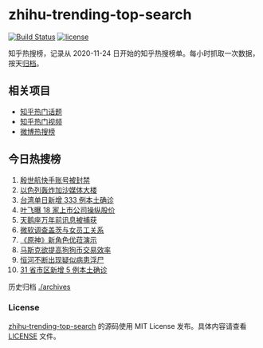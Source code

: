 # zhihu-trending-top-search

[![Build Status](https://github.com/justjavac/zhihu-trending-top-search/workflows/ci/badge.svg?branch=main)](https://github.com/justjavac/zhihu-trending-top-search/actions)
[![license](https://img.shields.io/github/license/justjavac/zhihu-trending-top-search)](https://github.com/justjavac/zhihu-trending-top-search/blob/main/LICENSE)

知乎热搜榜，记录从 2020-11-24 日开始的知乎热搜榜单。每小时抓取一次数据，按天[归档](./archives)。

## 相关项目

- [知乎热门话题](https://github.com/justjavac/zhihu-trending-hot-questions)
- [知乎热门视频](https://github.com/justjavac/zhihu-trending-hot-video)
- [微博热搜榜](https://github.com/justjavac/weibo-trending-hot-search)

## 今日热搜榜

<!-- BEGIN -->
<!-- 最后更新时间 Tue May 18 2021 10:10:46 GMT+0800 (China Standard Time) -->

1. [殷世航快手账号被封禁](https://www.zhihu.com/search?q=殷世航)
2. [以色列轰炸加沙媒体大楼](https://www.zhihu.com/search?q=以色列)
3. [台湾单日新增 333 例本土确诊](https://www.zhihu.com/search?q=台湾疫情)
4. [叶飞曝 18 家上市公司操纵股价](https://www.zhihu.com/search?q=叶飞)
5. [天鹅座万年前讯息被捕获](https://www.zhihu.com/search?q=天鹅座)
6. [微软调查盖茨与女员工关系](https://www.zhihu.com/search?q=比尔盖茨)
7. [《原神》新角色优菈演示](https://www.zhihu.com/search?q=原神)
8. [马斯克欲提高狗狗币交易效率](https://www.zhihu.com/search?q=马斯克)
9. [恒河不断出现疑似病患浮尸](https://www.zhihu.com/search?q=恒河)
10. [31 省市区新增 5 例本土确诊](https://www.zhihu.com/search?q=31省市区新增)

<!-- END -->

历史归档 [./archives](./archives)

### License

[zhihu-trending-top-search](https://github.com/justjavac/zhihu-trending-top-search)
的源码使用 MIT License 发布。具体内容请查看 [LICENSE](./LICENSE) 文件。

